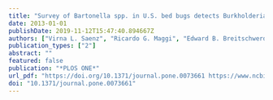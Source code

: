 ```yaml
---
title: "Survey of Bartonella spp. in U.S. bed bugs detects Burkholderia multivorans but not Bartonella"
date: 2013-01-01
publishDate: 2019-11-12T15:47:40.894667Z
authors: ["Virna L. Saenz", "Ricardo G. Maggi", "Edward B. Breitschwerdt", "Jung Kim", "Edward L. Vargo", "Coby Schal"]
publication_types: ["2"]
abstract: ""
featured: false
publication: "*PLOS ONE*"
url_pdf: "https://doi.org/10.1371/journal.pone.0073661 https://www.ncbi.nlm.nih.gov/pmc/articles/PMC3767614/pdf/pone.0073661.pdf"
doi: "10.1371/journal.pone.0073661"
---
```



